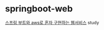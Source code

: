 # springboot-web
[스프링 부트와 aws로 혼자 구현하는 웹서비스](https://book.naver.com/bookdb/book_detail.nhn?bid=15871738) study
